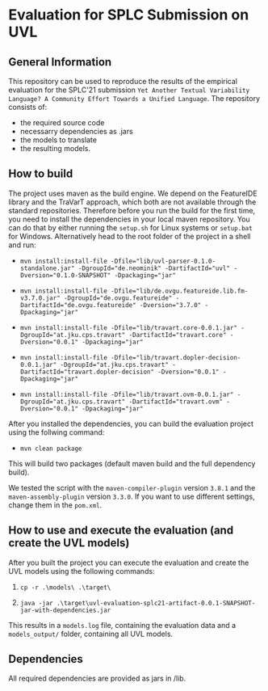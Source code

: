 # Evaluation for SPLC Submission on UVL

## General Information
This repository can be used to reproduce the results of the empirical evaluation for the SPLC'21 submission `Yet Another Textual Variability Language?
A Community Effort Towards a Unified Language`. The repository consists of:
* the required source code
* necessarry dependencies as .jars 
* the models to translate 
* the resulting models. 

## How to build

The project uses maven as the build engine. We depend on the FeatureIDE library and the TraVarT approach, which both are not available through the standard repositories. Therefore before you run the build for the first time, you need to install the dependencies in your local maven repository. You can do that by either running the `setup.sh` for Linux systems or `setup.bat` for Windows. Alternatively head to the root folder of the project in a shell and run:

* `mvn install:install-file -Dfile="lib/uvl-parser-0.1.0-standalone.jar" -DgroupId="de.neominik" -DartifactId="uvl" -Dversion="0.1.0-SNAPSHOT" -Dpackaging="jar"`

* `mvn install:install-file -Dfile="lib/de.ovgu.featureide.lib.fm-v3.7.0.jar" -DgroupId="de.ovgu.featureide" -DartifactId="de.ovgu.featureide" -Dversion="3.7.0" -Dpackaging="jar"`
 
* `mvn install:install-file -Dfile="lib/travart.core-0.0.1.jar" -DgroupId="at.jku.cps.travart" -DartifactId="travart.core" -Dversion="0.0.1" -Dpackaging="jar"`

* `mvn install:install-file -Dfile="lib/travart.dopler-decision-0.0.1.jar" -DgroupId="at.jku.cps.travart" -DartifactId="travart.dopler-decision" -Dversion="0.0.1" -Dpackaging="jar"`

* `mvn install:install-file -Dfile="lib/travart.ovm-0.0.1.jar" -DgroupId="at.jku.cps.travart" -DartifactId="travart.ovm" -Dversion="0.0.1" -Dpackaging="jar"`

After you installed the dependencies, you can build the evaluation project using the follwing command:

* `mvn clean package`

This will build two packages (default maven build and the full dependency build).

We tested the script with the `maven-compiler-plugin` version `3.8.1` and the `maven-assembly-plugin` version `3.3.0`. If you want to use different settings, change them in the `pom.xml`.


## How to use and execute the evaluation (and create the UVL models)

After you built the project you can execute the evaluation and create the UVL models using the following commands:

1. `cp -r .\models\ .\target\`

2. `java -jar .\target\uvl-evaluation-splc21-artifact-0.0.1-SNAPSHOT-jar-with-dependencies.jar`

This results in a `models.log` file, containing the evaluation data and a `models_output/` folder, containing all UVL models.

## Dependencies
All required dependencies are provided as jars in /lib.



 


